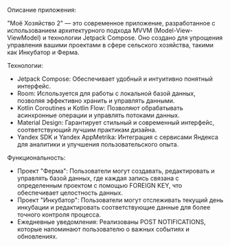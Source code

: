 Описание приложения:

"Моё Хозяйство 2" — это современное приложение, разработанное с использованием архитектурного подхода MVVM (Model-View-ViewModel) и технологии Jetpack Compose. Оно создано для упрощения управления вашими проектами в сфере сельского хозяйства, такими как Инкубатор и Ферма.

Технологии:
- Jetpack Compose: Обеспечивает удобный и интуитивно понятный интерфейс.
- Room: Используется для работы с локальной базой данных, позволяя эффективно хранить и управлять данными.
- Kotlin Coroutines и Kotlin Flow: Позволяют обрабатывать асинхронные операции и управлять потоками данных.
- Material Design: Гарантирует стильный и современный интерфейс, соответствующий лучшим практикам дизайна.
- Yandex SDK и Yandex AppMetrika: Интеграция с сервисами Яндекса для аналитики и улучшения пользовательского опыта.

Функциональность:
- Проект "Ферма": Пользователи могут создавать, редактировать и управлять базой данных, где каждая запись связана с определенным проектом с помощью FOREIGN KEY, что обеспечивает целостность данных.
- Проект "Инкубатор": Пользователи могут отслеживать текущий день инкубации и редактировать соответствующие данные для более точного контроля процесса.
- Ежедневные уведомления: Реализованы POST NOTIFICATIONS, которые напоминают пользователю о важных событиях и обновлениях.
